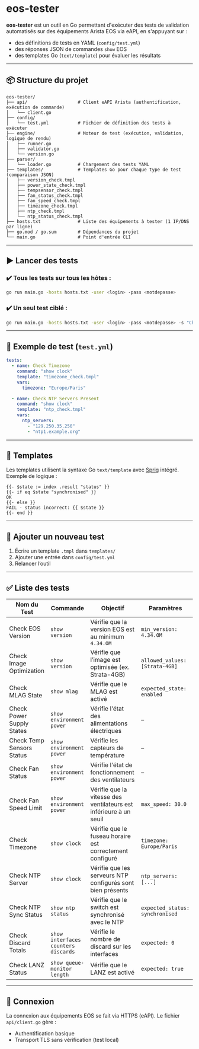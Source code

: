 # eos-tester

**eos-tester** est un outil en Go permettant d'exécuter des tests de validation automatisés sur des équipements Arista EOS via eAPI, en s'appuyant sur :
- des définitions de tests en YAML (`config/test.yml`)
- des réponses JSON de commandes `show` EOS
- des templates Go (`text/template`) pour évaluer les résultats

---

## 📦 Structure du projet

```
eos-tester/
├── api/                   # Client eAPI Arista (authentification, exécution de commande)
│   └── client.go
├── config/
│   └── test.yml           # Fichier de définition des tests à exécuter
├── engine/                # Moteur de test (exécution, validation, logique de rendu)
│   ├── runner.go
│   ├── validator.go
│   └── version.go
├── parser/
│   └── loader.go          # Chargement des tests YAML
├── templates/             # Templates Go pour chaque type de test (comparaison JSON)
│   ├── version_check.tmpl
│   ├── power_state_check.tmpl
│   ├── tempsensor_check.tmpl
│   ├── fan_status_check.tmpl
│   ├── fan_speed_check.tmpl
│   ├── timezone_check.tmpl
│   ├── ntp_check.tmpl
│   └── ntp_status_check.tmpl
├── hosts.txt              # Liste des équipements à tester (1 IP/DNS par ligne)
├── go.mod / go.sum        # Dépendances du projet
└── main.go                # Point d'entrée CLI
```

---

## ▶️ Lancer des tests

### ✔️ Tous les tests sur tous les hôtes :
```bash
go run main.go -hosts hosts.txt -user <login> -pass <motdepasse>
```

### ✔️ Un seul test ciblé :
```bash
go run main.go -hosts hosts.txt -user <login> -pass <motdepasse> -s "Check Timezone"
```

---

## 🧪 Exemple de test (`test.yml`)

```yaml
tests:
  - name: Check Timezone
    command: "show clock"
    template: "timezone_check.tmpl"
    vars:
      timezone: "Europe/Paris"

  - name: Check NTP Servers Present
    command: "show clock"
    template: "ntp_check.tmpl"
    vars:
      ntp_servers:
        - "129.250.35.250"
        - "ntp1.example.org"
```

---

## 🧰 Templates

Les templates utilisent la syntaxe Go `text/template` avec [Sprig](https://masterminds.github.io/sprig/) intégré. Exemple de logique :

```gotmpl
{{- $state := index .result "status" }}
{{- if eq $state "synchronised" }}
OK
{{- else }}
FAIL - status incorrect: {{ $state }}
{{- end }}
```

---

## 🧩 Ajouter un nouveau test

1. Écrire un template `.tmpl` dans `templates/`
2. Ajouter une entrée dans `config/test.yml`
3. Relancer l’outil

---

## ✅ Liste des tests
| Nom du Test | Commande | Objectif | Paramètres |
|-------------|----------|----------|------------|
| Check EOS Version | `show version` | Vérifie que la version EOS est au minimum `4.34.OM` | `min_version: 4.34.OM` |
| Check Image Optimization | `show version` | Vérifie que l’image est optimisée (ex. Strata-4GB) | `allowed_values: [Strata-4GB]` |
| Check MLAG State | `show mlag` | Vérifie que le MLAG est activé | `expected_state: enabled` |
| Check Power Supply States | `show environment power` | Vérifie l'état des alimentations électriques | – |
| Check Temp Sensors Status | `show environment power` | Vérifie les capteurs de température | – |
| Check Fan Status | `show environment power` | Vérifie l'état de fonctionnement des ventilateurs | – |
| Check Fan Speed Limit | `show environment power` | Vérifie que la vitesse des ventilateurs est inférieure à un seuil | `max_speed: 30.0` |
| Check Timezone | `show clock` | Vérifie que le fuseau horaire est correctement configuré | `timezone: Europe/Paris` |
| Check NTP Server | `show clock` | Vérifie que les serveurs NTP configurés sont bien présents | `ntp_servers: [...]` |
| Check NTP Sync Status | `show ntp status` | Vérifie que le switch est synchronisé avec le NTP | `expected_status: synchronised` |
| Check Discard Totals | `show interfaces counters discards` | Vérifie le nombre de discard sur les interfaces | `expected: 0` |
| Check LANZ Status | `show queue-monitor length` | Vérifie que le LANZ est activé | `expected: true` |

---

## 🔐 Connexion

La connexion aux équipements EOS se fait via HTTPS (eAPI). Le fichier `api/client.go` gère :
- Authentification basique
- Transport TLS sans vérification (test local)
